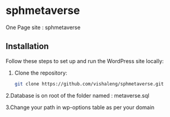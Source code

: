 # sphmetaverse

One Page site : sphmetaverse

## Installation

Follow these steps to set up and run the WordPress site locally:

1. Clone the repository:

   ```bash
   git clone https://github.com/vishaleng/sphmetaverse.git

   
2.Database is on root of the folder named : metaverse.sql

3.Change your path in wp-options table as per your domain
